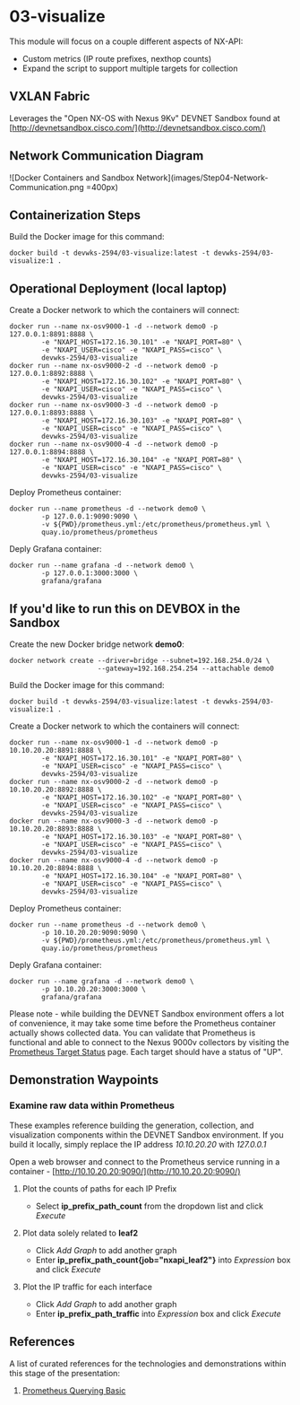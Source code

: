 # 03-visualize

This module will focus on a couple different aspects of NX-API:

- Custom metrics (IP route prefixes, nexthop counts)
- Expand the script to support multiple targets for collection

## VXLAN Fabric

Leverages the "Open NX-OS with Nexus 9Kv" DEVNET Sandbox found at
[http://devnetsandbox.cisco.com/](http://devnetsandbox.cisco.com/)

## Network Communication Diagram

![Docker Containers and Sandbox Network](images/Step04-Network-Communication.png =400px)

## Containerization Steps

Build the Docker image for this command:

    docker build -t devwks-2594/03-visualize:latest -t devwks-2594/03-visualize:1 .

## Operational Deployment (local laptop)

Create a Docker network to which the containers will connect:

    docker run --name nx-osv9000-1 -d --network demo0 -p 127.0.0.1:8891:8888 \
            -e "NXAPI_HOST=172.16.30.101" -e "NXAPI_PORT=80" \
            -e "NXAPI_USER=cisco" -e "NXAPI_PASS=cisco" \
            devwks-2594/03-visualize
    docker run --name nx-osv9000-2 -d --network demo0 -p 127.0.0.1:8892:8888 \
            -e "NXAPI_HOST=172.16.30.102" -e "NXAPI_PORT=80" \
            -e "NXAPI_USER=cisco" -e "NXAPI_PASS=cisco" \
            devwks-2594/03-visualize
    docker run --name nx-osv9000-3 -d --network demo0 -p 127.0.0.1:8893:8888 \
            -e "NXAPI_HOST=172.16.30.103" -e "NXAPI_PORT=80" \
            -e "NXAPI_USER=cisco" -e "NXAPI_PASS=cisco" \
            devwks-2594/03-visualize
    docker run --name nx-osv9000-4 -d --network demo0 -p 127.0.0.1:8894:8888 \
            -e "NXAPI_HOST=172.16.30.104" -e "NXAPI_PORT=80" \
            -e "NXAPI_USER=cisco" -e "NXAPI_PASS=cisco" \
            devwks-2594/03-visualize

Deploy Prometheus container:

    docker run --name prometheus -d --network demo0 \
            -p 127.0.0.1:9090:9090 \
            -v ${PWD}/prometheus.yml:/etc/prometheus/prometheus.yml \
            quay.io/prometheus/prometheus

Deply Grafana container:

    docker run --name grafana -d --network demo0 \
            -p 127.0.0.1:3000:3000 \
            grafana/grafana

## If you'd like to run this on DEVBOX in the Sandbox

Create the new Docker bridge network **demo0**:

    docker network create --driver=bridge --subnet=192.168.254.0/24 \
                          --gateway=192.168.254.254 --attachable demo0

Build the Docker image for this command:

    docker build -t devwks-2594/03-visualize:latest -t devwks-2594/03-visualize:1 .

Create a Docker network to which the containers will connect:

    docker run --name nx-osv9000-1 -d --network demo0 -p 10.10.20.20:8891:8888 \
            -e "NXAPI_HOST=172.16.30.101" -e "NXAPI_PORT=80" \
            -e "NXAPI_USER=cisco" -e "NXAPI_PASS=cisco" \
            devwks-2594/03-visualize
    docker run --name nx-osv9000-2 -d --network demo0 -p 10.10.20.20:8892:8888 \
            -e "NXAPI_HOST=172.16.30.102" -e "NXAPI_PORT=80" \
            -e "NXAPI_USER=cisco" -e "NXAPI_PASS=cisco" \
            devwks-2594/03-visualize
    docker run --name nx-osv9000-3 -d --network demo0 -p 10.10.20.20:8893:8888 \
            -e "NXAPI_HOST=172.16.30.103" -e "NXAPI_PORT=80" \
            -e "NXAPI_USER=cisco" -e "NXAPI_PASS=cisco" \
            devwks-2594/03-visualize
    docker run --name nx-osv9000-4 -d --network demo0 -p 10.10.20.20:8894:8888 \
            -e "NXAPI_HOST=172.16.30.104" -e "NXAPI_PORT=80" \
            -e "NXAPI_USER=cisco" -e "NXAPI_PASS=cisco" \
            devwks-2594/03-visualize

Deploy Prometheus container:

    docker run --name prometheus -d --network demo0 \
            -p 10.10.20.20:9090:9090 \
            -v ${PWD}/prometheus.yml:/etc/prometheus/prometheus.yml \
            quay.io/prometheus/prometheus

Deply Grafana container:

    docker run --name grafana -d --network demo0 \
            -p 10.10.20.20:3000:3000 \
            grafana/grafana

Please note - while building the DEVNET Sandbox environment offers a lot of
convenience, it may take some time before the Prometheus container actually
shows collected data.  You can validate that Prometheus is functional and able
to connect to the Nexus 9000v collectors by visiting the
[Prometheus Target Status](http://10.10.20.20:9090/targets) page.  Each target
should have a status of "UP".

## Demonstration Waypoints

### Examine raw data within Prometheus

These examples reference building the generation, collection, and visualization
components within the DEVNET Sandbox environment.  If you build it locally, simply
replace the IP address *10.10.20.20* with *127.0.0.1*

Open a web browser and connect to the Prometheus service running in a container -
[http://10.10.20.20:9090/](http://10.10.20.20:9090/)

1. Plot the counts of paths for each IP Prefix
   - Select **ip_prefix_path_count** from the dropdown list and click *Execute*

2. Plot data solely related to **leaf2**
   - Click *Add Graph* to add another graph
   - Enter **ip_prefix_path_count{job="nxapi_leaf2"}** into *Expression* box and click *Execute*

3. Plot the IP traffic for each interface
   - Click *Add Graph* to add another graph
   - Enter **ip_prefix_path_traffic** into *Expression* box and click *Execute*

## References

A list of curated references for the technologies and demonstrations within
this stage of the presentation:

1. [Prometheus Querying Basic](https://prometheus.io/docs/prometheus/latest/querying/basics/)
